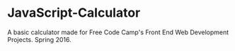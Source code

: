 # JavaScript-Calculator
A basic calculator made for Free Code Camp's Front End Web Development Projects. Spring 2016.

